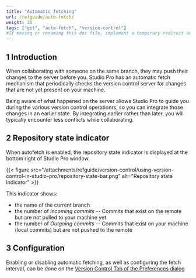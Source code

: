 ```yaml
---
title: "Automatic fetching"
url: /refguide/auto-fetch/
weight: 30
tags: ["git", "auto-fetch", "version-control"]
#If moving or renaming this doc file, implement a temporary redirect and let the respective team know they should update the URL in the product. See Mapping to Products for more details.
---
```


## 1 Introduction

When collaborating with someone on the same branch, they may push their changes to the server before you. Studio Pro has an automatic fetch mechanism that periodically checks the version control server for changes that are not yet present on your machine. 

Being aware of what happened on the server allows Studio Pro to guide you during the various version control operationrs, so you can integrate those changes in an earlier state. By integrating earlier rather than later, you will typically encounter less conflicts while collaborating.

## 2 Repository state indicator

When autofetch is enabled, the repository state indicator is displayed at the bottom right of Studio Pro window.

{{< figure src="/attachments/refguide/version-control/using-version-control-in-studio-pro/repository-state-bar.png" alt="Repository state indicator" >}}

This indicator shows:
- the name of the current branch
- the number of _Incoming commits_ -- Commits that exist on the remote but are not pulled to your machine yet
- the number of _Outgoing commits_ -- Commits that exist on your machine (local commits) but are not pushed to the remote 

## 3 Configuration

Enabling or disabling automatic fetching, as well as configuring the fetch interval, can be done on the [Version Control Tab of the Preferences dialog](/refguide/preferences-dialog/#536-enable-automatic-fetching-from-a-repository)
